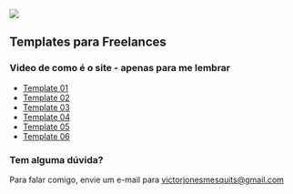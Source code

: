 ![](https://evernote.com/blog/wp-content/uploads/2018/01/Templates-Guide-header-640x360-640x360.png)




<h2>
  Templates para Freelances
</h2>

### Video de como é o site - apenas para me lembrar

- [Template 01](https://youtu.be/mu1apfgG6dE)
- [Template 02]()
- [Template 03]()
- [Template 04]()
- [Template 05]()
- [Template 06]()

### Tem alguma dúvida?

Para falar comigo, envie um e-mail para victorjonesmesquits@gmail.com
